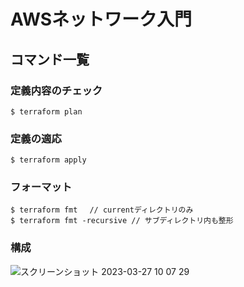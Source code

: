 # AWSネットワーク入門
## コマンド一覧
### 定義内容のチェック
```
$ terraform plan
```

### 定義の適応
```
$ terraform apply
```

### フォーマット
```
$ terraform fmt 　// currentディレクトリのみ
$ terraform fmt -recursive // サブディレクトリ内も整形

```

### 構成
![スクリーンショット 2023-03-27 10 07 29](https://user-images.githubusercontent.com/49707341/227817521-42dbdc58-165d-4a2c-80fd-22cde73b0e88.png)
